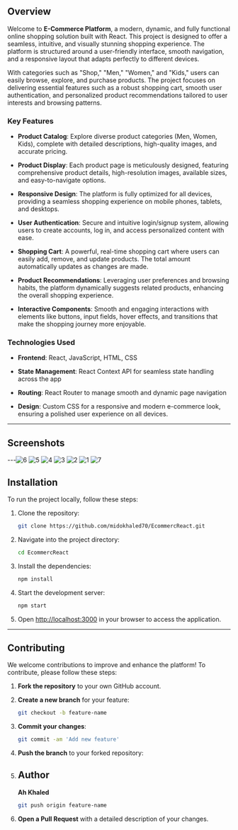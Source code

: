 

##  Overview

Welcome to **E-Commerce Platform**, a modern, dynamic, and fully functional online shopping solution built with React. This project is designed to offer a seamless, intuitive, and visually stunning shopping experience. The platform is structured around a user-friendly interface, smooth navigation, and a responsive layout that adapts perfectly to different devices.

With categories such as "Shop," "Men," "Women," and "Kids," users can easily browse, explore, and purchase products. The project focuses on delivering essential features such as a robust shopping cart, smooth user authentication, and personalized product recommendations tailored to user interests and browsing patterns.

### Key Features

- **Product Catalog**: Explore diverse product categories (Men, Women, Kids), complete with detailed descriptions, high-quality images, and accurate pricing.
  
- **Product Display**: Each product page is meticulously designed, featuring comprehensive product details, high-resolution images, available sizes, and easy-to-navigate options.
  
- **Responsive Design**: The platform is fully optimized for all devices, providing a seamless shopping experience on mobile phones, tablets, and desktops.
  
- **User Authentication**: Secure and intuitive login/signup system, allowing users to create accounts, log in, and access personalized content with ease.
  
- **Shopping Cart**: A powerful, real-time shopping cart where users can easily add, remove, and update products. The total amount automatically updates as changes are made.
  
- **Product Recommendations**: Leveraging user preferences and browsing habits, the platform dynamically suggests related products, enhancing the overall shopping experience.
  
- **Interactive Components**: Smooth and engaging interactions with elements like buttons, input fields, hover effects, and transitions that make the shopping journey more enjoyable.

### Technologies Used

- **Frontend**: React, JavaScript, HTML, CSS
  
- **State Management**: React Context API for seamless state handling across the app
  
- **Routing**: React Router to manage smooth and dynamic page navigation
  
- **Design**: Custom CSS for a responsive and modern e-commerce look, ensuring a polished user experience on all devices.

---
## Screenshots
---![6](https://github.com/user-attachments/assets/ff764761-c4ba-4485-9b96-1648144ccd9b)
![5](https://github.com/user-attachments/assets/4aab61db-2e6d-4798-ab40-fd4981c889b5)
![4](https://github.com/user-attachments/assets/0f514d5c-d955-4de7-a7a3-0f78ef28b211)
![3](https://github.com/user-attachments/assets/bbd25274-4332-45d6-9c9c-bb14c2f37a51)
![2](https://github.com/user-attachments/assets/856ba7bd-0ea8-40a4-8850-70067457c8ed)
![1](https://github.com/user-attachments/assets/395e177c-884f-4cd6-9851-ffd61808f713)
![7](https://github.com/user-attachments/assets/3b5cfd82-0cfc-4ac0-a6f7-cbd63ab66feb)

## Installation

To run the project locally, follow these steps:

1. Clone the repository:

    ```bash
    git clone https://github.com/midokhaled70/EcommercReact.git
    ```

2. Navigate into the project directory:

    ```bash
    cd EcommercReact
    ```

3. Install the dependencies:

    ```bash
    npm install
    ```

4. Start the development server:

    ```bash
    npm start
    ```

5. Open [http://localhost:3000](http://localhost:3000) in your browser to access the application.

---

## Contributing

We welcome contributions to improve and enhance the platform! To contribute, please follow these steps:

1. **Fork the repository** to your own GitHub account.
2. **Create a new branch** for your feature:

    ```bash
    git checkout -b feature-name
    ```

3. **Commit your changes**:

    ```bash
    git commit -am 'Add new feature'
    ```

4. **Push the branch** to your forked repository:

5. ## **Author**
   **Ah Khaled**

    ```bash
    git push origin feature-name
    ```

7. **Open a Pull Request** with a detailed description of your changes.

